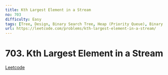 ```yaml
---
title: Kth Largest Element in a Stream
no: 703
difficulty: Easy
tags: [Tree, Design, Binary Search Tree, Heap (Priority Queue), Binary Tree, Data Stream]
url: https://leetcode.com/problems/kth-largest-element-in-a-stream/
---
```


# 703. Kth Largest Element in a Stream

[Leetcode](https://leetcode.com/problems/kth-largest-element-in-a-stream/)
